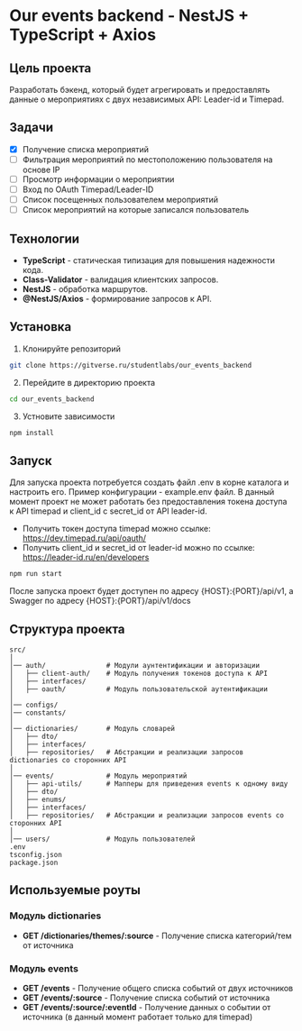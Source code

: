 # Our events backend - NestJS + TypeScript + Axios

## Цель проекта

Разработать бэкенд, который будет агрегировать и предоставлять данные о мероприятиях с двух независимых API: Leader-id и Timepad.

## Задачи

- [X] Получение списка мероприятий
- [ ] Фильтрация мероприятий по местоположению пользователя на основе IP
- [ ] Просмотр информации о мероприятии
- [ ] Вход по OAuth Timepad/Leader-ID
- [ ] Список посещенных пользователем мероприятий
- [ ] Список мероприятий на которые записался пользователь

## Технологии

- **TypeScript** - статическая типизация для повышения надежности кода.
- **Class-Validator** - валидация клиентских запросов.
- **NestJS** - обработка маршрутов.
- **@NestJS/Axios** - формирование запросов к API.

## Установка

1. Клонируйте репозиторий

```bash
git clone https://gitverse.ru/studentlabs/our_events_backend
```

2. Перейдите в директорию проекта

```bash
cd our_events_backend
```

3. Устновите зависимости

```bash
npm install
```

## Запуск

Для запуска проекта потребуется создать файл .env в корне каталога и настроить его. Пример конфигурации - example.env файл.
В данный момент проект не может работать без предоставления токена доступа к API timepad и client_id с secret_id от API leader-id.
- Получить токен доступа timepad можно ссылке: https://dev.timepad.ru/api/oauth/
- Получить client_id и secret_id от leader-id можно по ссылке: https://leader-id.ru/en/developers

```bash
npm run start
```

После запуска проект будет доступен по адресу {HOST}:{PORT}/api/v1, а Swagger по адресу {HOST}:{PORT}/api/v1/docs

## Структура проекта

```
src/
│
│── auth/               # Модули аунтентификации и авторизации
│   ├── client-auth/    # Модуль получения токенов доступа к API
│   ├── interfaces/
│   ├── oauth/          # Модуль пользовательской аутентификации
│
│── configs/
│── constants/
│
│── dictionaries/       # Модуль словарей
│   ├── dto/
│   ├── interfaces/
│   ├── repositories/   # Абстракции и реализации запросов dictionaries со сторонних API
│
│── events/             # Модуль мероприятий
│   ├── api-utils/      # Мапперы для приведения events к одному виду
│   ├── dto/
│   ├── enums/
│   ├── interfaces/
│   ├── repositories/   # Абстракции и реализации запросов events со сторонних API
│
│── users/              # Модуль пользователей
.env
tsconfig.json
package.json
```

## Используемые роуты

### Модуль dictionaries

- **GET    /dictionaries/themes/:source**            - Получение списка категорий/тем от источника

### Модуль events

- **GET    /events**                              - Получение общего списка событий от двух источников
- **GET    /events/:source**                      - Получение списка событий от источника
- **GET    /events/:source/:eventId**             - Получение данных о событии от источника (в данный момент работает только для timepad)